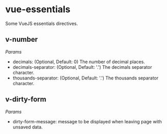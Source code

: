 # vue-essentials
Some VueJS essentials directives.

## v-number

*Params*
- decimals: (Optional, Default: 0) The number of decimal places.
- decimals-separator: (Optional, Default: '.') The decimals separator character.
- thousands-separator: (Optional, Default: '.') The thousands separator character.

## v-dirty-form

*Params*
- dirty-form-message: message to be displayed when leaving page with unsaved data.
